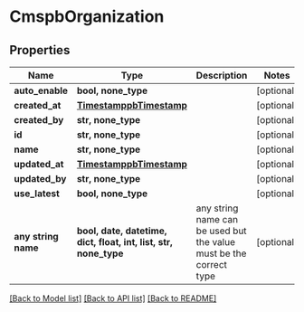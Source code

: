 # CmspbOrganization


## Properties
Name | Type | Description | Notes
------------ | ------------- | ------------- | -------------
**auto_enable** | **bool, none_type** |  | [optional] 
**created_at** | [**TimestamppbTimestamp**](TimestamppbTimestamp.md) |  | [optional] 
**created_by** | **str, none_type** |  | [optional] 
**id** | **str, none_type** |  | [optional] 
**name** | **str, none_type** |  | [optional] 
**updated_at** | [**TimestamppbTimestamp**](TimestamppbTimestamp.md) |  | [optional] 
**updated_by** | **str, none_type** |  | [optional] 
**use_latest** | **bool, none_type** |  | [optional] 
**any string name** | **bool, date, datetime, dict, float, int, list, str, none_type** | any string name can be used but the value must be the correct type | [optional]

[[Back to Model list]](../README.md#documentation-for-models) [[Back to API list]](../README.md#documentation-for-api-endpoints) [[Back to README]](../README.md)


